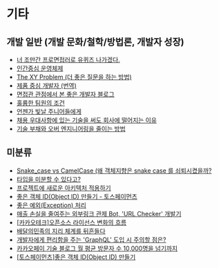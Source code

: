 # 기타

## 개발 일반 (개발 문화/철학/방법론, 개발자 성장)

- [너 조만간 프로면접러로 유퀴즈 나가겠다.](https://brunch.co.kr/@marketerj/14)
- [인간중심 운영체제](https://brunch.co.kr/@taebari/34)
- [The XY Problem (더 좋은 질문을 하는 방법)](https://ahnheejong.name/articles/the-xy-problem)
- [제품 중심 개발자 (번역)](https://www.jobless.blog/product-minded-engineer/?ref=k3)
- [면접관 관점에서 본 좋은 개발자 블로그](https://f-lab.kr/blog/developer-blog-tips)
- [훌륭한 팀원의 조건](https://medium.com/@kpak/%ED%9B%8C%EB%A5%AD%ED%95%9C-%ED%8C%80%EC%9B%90%EC%9D%98-%EC%A1%B0%EA%B1%B4-strong-views-weakly-held-17880611d962)
- [언젠가 빛날 주니어들에게](https://medium.com/@totuworld/%EC%96%B8%EC%A0%9C%EA%B0%80-%EB%B9%9B%EB%82%A0-%EC%A3%BC%EB%8B%88%EC%96%B4%EB%93%A4%EC%97%90%EA%B2%8C-10b4baa281ad)
- [채용 우대사항에 있는 기술을 써도 회사에 떨어지는 이유](https://f-lab.kr/blog/why-drop-me-for-preparing-a-lot)
- [기술 부채와 오버 엔지니어링을 줄이는 방법](https://community.rememberapp.co.kr/post/89977)

## 미분류

- [Snake_case vs CamelCase (왜 객체지향은 snake case 를 쇠퇴시켰을까?](https://blog.naver.com/sjc02183/222885644655)
- [타입을 미분할 수 있다고?](https://eatchangmyeong.github.io/2022/06/05/how-is-type-derivative-a-thing.html)
- [프로젝트에 새로운 아키텍처 적용하기](https://medium.com/naverfinancial/%ED%94%84%EB%A1%9C%EC%A0%9D%ED%8A%B8%EC%97%90-%EC%83%88%EB%A1%9C%EC%9A%B4-%EC%95%84%ED%82%A4%ED%85%8D%EC%B2%98-%EC%A0%81%EC%9A%A9%ED%95%98%EA%B8%B0-99d70df6122b)
- [좋은 객체 ID(Object ID) 만들기 - 토스페이먼츠](https://yozm.wishket.com/magazine/detail/2161/?fbclid=IwAR2XPUZhLAgG-6VGDywbWDi8lyXX9Wexbdb6kYb8kotLN_8tfWwA5aRf8bs)
- [좋은 예외(Exception) 처리](https://jojoldu.tistory.com/734)
- [매출 손실을 줄여주는 외부링크 관제 Bot, 'URL Checker' 개발기](https://blog.banksalad.com/tech/url-status-checker)
- [[카카오테크]오픈소스 라이선스 변화의 흐름](https://tech.kakao.com/2021/09/08/opensource-license)
- [배달의민족의 지리 체계를 뒤흔들다](https://techblog.woowahan.com/11238/)
- [개발자에게 편리함을 주는 'GraphQL' 도입 시 주의할 점은?](https://yozm.wishket.com/magazine/detail/2266/)
- [카카오페이 기술 블로그 월 평균 방문자 수 10,000명을 넘기까지](https://tech.kakaopay.com/post/kakaopay-techlog-2/)
- [[토스페이먼츠]좋은 객체 ID(Object ID) 만들기](https://velog.io/@tosspayments/%EC%A2%8B%EC%9D%80-%EA%B0%9D%EC%B2%B4-IDObject-ID-%EB%A7%8C%EB%93%A4%EA%B8%B0)

